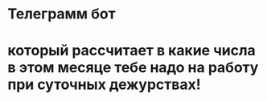 # Телеграмм бот
# который рассчитает в какие числа в этом месяце тебе надо на работу при  суточных дежурствах! 
